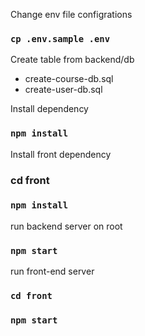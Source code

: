 Change env file configrations
### `cp .env.sample .env`


Create table from
backend/db
- create-course-db.sql
- create-user-db.sql

Install dependency
### `npm install`


Install front dependency
### cd front
### `npm install`


run backend server
on root
### `npm start`


run front-end server
### `cd front`
### `npm start`
